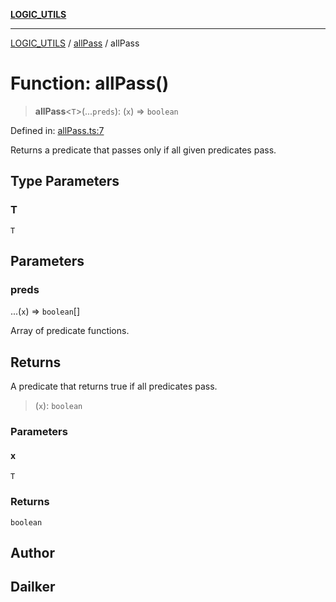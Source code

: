 [**LOGIC_UTILS**](../../README.md)

***

[LOGIC_UTILS](../../README.md) / [allPass](../README.md) / allPass

# Function: allPass()

> **allPass**\<`T`\>(...`preds`): (`x`) => `boolean`

Defined in: [allPass.ts:7](https://github.com/dailker/everyutil/blob/9768d00ced16ec8f4705df34c2fe47f2b1b47121/src/logic/allPass.ts#L7)

Returns a predicate that passes only if all given predicates pass.

## Type Parameters

### T

`T`

## Parameters

### preds

...(`x`) => `boolean`[]

Array of predicate functions.

## Returns

A predicate that returns true if all predicates pass.

> (`x`): `boolean`

### Parameters

#### x

`T`

### Returns

`boolean`

## Author

## Dailker
